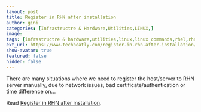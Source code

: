 ```yaml
---
layout: post
title: Register in RHN after installation
author: gini
categories: [Infrastructre & Hardware,Utilities,LINUX,]
image: 
tags: [infrastructre & hardware,utilities,linux,linux commands,rhel,rhn,]
ext_url: https://www.techbeatly.com/register-in-rhn-after-installation/
show-avatar: true
featured: false
hidden: false
---
```


There are many situations where we need to register the host/server to RHN server manually, due to network issues, bad certificate/authentication or time difference on&#46;&#46;&#46;

Read [Register in RHN after installation](https://www.techbeatly.com/register-in-rhn-after-installation/).